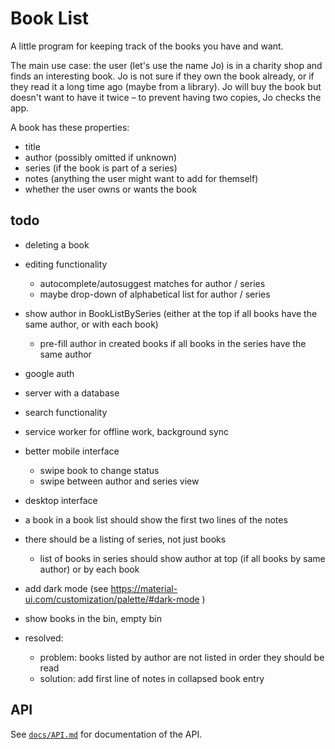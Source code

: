 # Book List

A little program for keeping track of the books you have and want.

The main use case: the user (let's use the name Jo) is in a charity shop and finds an interesting book. Jo is not sure if they own the book already, or if they read it a long time ago (maybe from a library). Jo will buy the book but doesn't want to have it twice – to prevent having two copies, Jo checks the app.

A book has these properties:

* title
* author (possibly omitted if unknown)
* series (if the book is part of a series)
* notes (anything the user might want to add for themself)
* whether the user owns or wants the book

## todo

* deleting a book
* editing functionality
   - autocomplete/autosuggest matches for author / series
   - maybe drop-down of alphabetical list for author / series
* show author in BookListBySeries (either at the top if all books have the same author, or with each book)
   - pre-fill author in created books if all books in the series have the same author
* google auth
* server with a database
* search functionality
* service worker for offline work, background sync
* better mobile interface
   - swipe book to change status
   - swipe between author and series view
* desktop interface
* a book in a book list should show the first two lines of the notes
* there should be a listing of series, not just books
   - list of books in series should show author at top (if all books by same author) or by each book
* add dark mode (see https://material-ui.com/customization/palette/#dark-mode )
* show books in the bin, empty bin

* resolved:
   - problem: books listed by author are not listed in order they should be read
   - solution: add first line of notes in collapsed book entry

## API

See [`docs/API.md`](docs/API.md) for documentation of the API.
